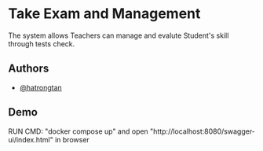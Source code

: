 
# Take Exam and Management
The system allows Teachers can manage and evalute Student's skill through tests check.


## Authors

- [@hatrongtan](https://github.com/hatrongtan99)


## Demo

RUN CMD: "docker compose up" and open "http://localhost:8080/swagger-ui/index.html" in browser

